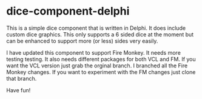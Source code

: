 # dice-component-delphi
This is a simple dice component that is written in Delphi.  It does include custom dice graphics.  This only supports a 6 sided dice at the moment but can be enhanced to support more (or less) sides very easily. 

I have updated this component to support Fire Monkey.  It needs more testing testing.  It also needs different packages for both VCL and FM.  If you want the VCL version just grab the orginal branch.  I branched all the Fire Monkey changes.  If you want to experiment with the FM changes just clone that branch.

Have fun!
